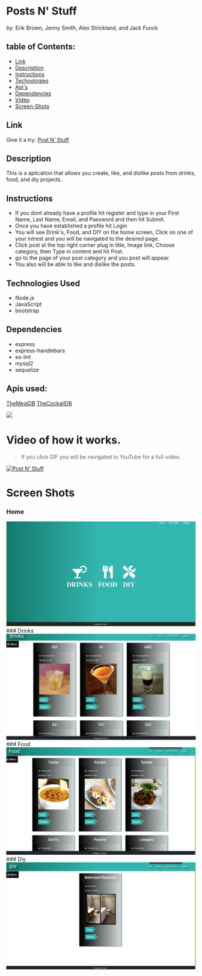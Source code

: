 # Posts N' Stuff
by: Erik Brown, Jenny Smith, Alex Strickland, and Jack Funck


## table of Contents:
 - [Link](#link)
 - [Description ](#desc)
 - [Instructions ](#instr)
 - [Technologies](#tc)
 - [Api's](#api)
 - [Dependencies](#dep)
 - [Video ](#video)
 - [Screen-Shots](#sc)

<a name="link"></a>
## Link
Give it a try: <a href="https://postnstuff.herokuapp.com/">Post N' Stuff</a>

<a name="desc"></a>
## Description

This is a aplication that allows you create, like, and dislike posts from drinks, food, and diy projects.


<a name="instr"></a>
## Instructions
* If you dont already have a profile hit register and type in your First Name, Last Name, Email, and Password and then hit Submit.
* Once you have established a profile hit Login
* You will see Drink's, Food, and DIY on the home screen, Click on one of your intrest and you will be navigated to the desired page.
* Click post at the top right corner plug in title, Image link, Choose category, then Type in content and hit Post.
* go to the page of your post category and you post will appear.
* You also will be able to like and dislike the posts.

<a name="tc"></a>
## Technologies Used
* Node.js
* JavaScript
* bootstrap

<a name="dep"></a>
## Dependencies
* express
* express-handlebars
* es-lint
* mysql2
* sequelize

<a name="api"></a>
## Apis used:
<a href="https://www.themealdb.com/api.php" target="_blank">TheMealDB</a>
<a href="https://www.thecocktaildb.com/api.php" target= "_blank">TheCockailDB</a>

<img src="./images/passTest.png">

<a name="video"></a>
# Video of how it works.
> If you click GIF you will be navigated to YouTube for a full-video.

[![Post N' Stuff](https://media.giphy.com/media/LoNhzcNHF6FRgdMSLd/giphy.gif)](https://youtu.be/zxG12xLLp8c)



<a name="sc"></a>
# Screen Shots
### Home
<img src="public/assets/img/home.png">
### Drinks
<img src="public/assets/img/drinks.png">
### Food
<img src="public/assets/img/food.png">
### Diy
<img src="public/assets/img/diy.png">
